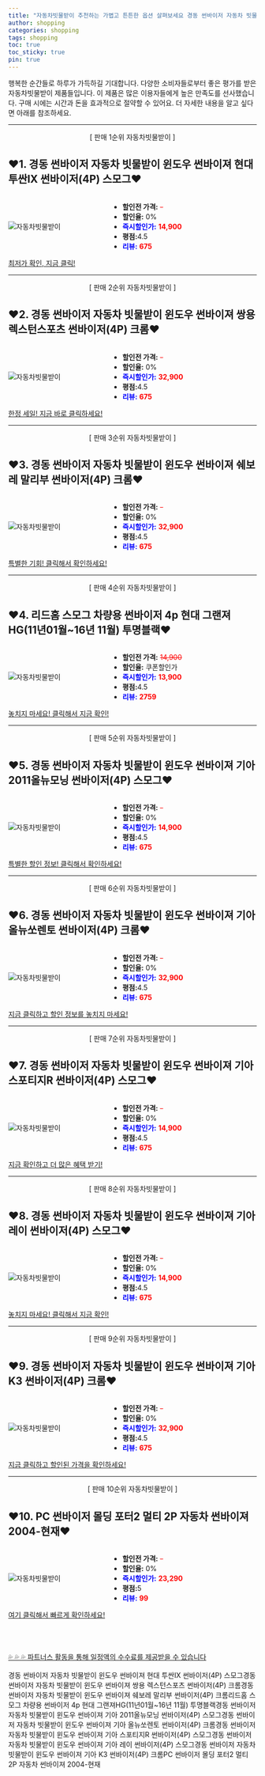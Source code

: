 ```yaml
---
title: "자동차빗물받이 추천하는 가볍고 튼튼한 옵션 살펴보세요 경동 썬바이저 자동차 빗물받이 윈도우"
author: shopping
categories: shopping
tags: shopping
toc: true
toc_sticky: true
pin: true
---
```

행복한 순간들로 하루가 가득하길 기대합니다. 다양한 소비자들로부터 좋은 평가를 받은 자동차빗물받이 제품들입니다. 이 제품은 많은 이용자들에게 높은 만족도를 선사했습니다. 구매 시에는 시간과 돈을 효과적으로 절약할 수 있어요. 더 자세한 내용을 알고 싶다면 아래를 참조하세요.

---
<p class="toplist" style="margin: 0 auto; display: block; width: fit-content;">[ 판매 1순위 자동차빗물받이 ]</p>

<h2><strong>❤️1. 경동 썬바이저 자동차 빗물받이 윈도우 썬바이져 현대 투싼IX 썬바이저(4P) 스모그❤️</strong></h2>

<div style="display: flex; align-items: center;">
    <div style="flex: 0.4;">
        <img src="https://thumbnail6.coupangcdn.com/thumbnails/remote/230x230ex/image/vendor_inventory/d602/e9725e13f649f29682069ff229d277e5d1b6123611b5067bea40022d66d4.png" alt="자동차빗물받이" style="max-width: 100%;">
    </div>
    <div style="flex: 0.6; margin-left: 10px;">
        <ul>
            <li><strong>할인전 가격:</strong> <del style="color: red;">-</del></li>
            <li><strong>할인율:</strong> 0%</li>
            <li><span style='color:blue'><strong>즉시할인가:</strong></span> <span style='color:red'><strong>14,900</strong></span></li>
            <li><strong>평점:</strong>4.5</li>
            <li><span style='color:blue'><strong>리뷰:</strong></span> <span style='color:red'><strong>675</strong></span></li>
        </ul>
    </div>
</div>
<div class="center">
    <a href="https://selin100587001.github.io?lptag=AF9450613&subid=githubio&pageKey=6113275812&traceid=V0-153&itemId=11535923818&vendorItemId=78810912136" class="myButton">
        최저가 확인, 지금 클릭!
    </a>
</div>


---
<p class="toplist" style="margin: 0 auto; display: block; width: fit-content;">[ 판매 2순위 자동차빗물받이 ]</p>

<h2><strong>❤️2. 경동 썬바이저 자동차 빗물받이 윈도우 썬바이져 쌍용 렉스턴스포츠 썬바이저(4P) 크롬❤️</strong></h2>

<div style="display: flex; align-items: center;">
    <div style="flex: 0.4;">
        <img src="https://thumbnail6.coupangcdn.com/thumbnails/remote/230x230ex/image/vendor_inventory/101f/173d73d85ed06509f5de95ed52f5e466a09792a6a2c5e72244642d3ede63.png" alt="자동차빗물받이" style="max-width: 100%;">
    </div>
    <div style="flex: 0.6; margin-left: 10px;">
        <ul>
            <li><strong>할인전 가격:</strong> <del style="color: red;">-</del></li>
            <li><strong>할인율:</strong> 0%</li>
            <li><span style='color:blue'><strong>즉시할인가:</strong></span> <span style='color:red'><strong>32,900</strong></span></li>
            <li><strong>평점:</strong>4.5</li>
            <li><span style='color:blue'><strong>리뷰:</strong></span> <span style='color:red'><strong>675</strong></span></li>
        </ul>
    </div>
</div>
<div class="center">
    <a href="https://selin100587001.github.io?lptag=AF9450613&subid=githubio&pageKey=6113275812&traceid=V0-153&itemId=11535854987&vendorItemId=78810913690" class="myButton">
        한정 세일! 지금 바로 클릭하세요!
    </a>
</div>


---
<p class="toplist" style="margin: 0 auto; display: block; width: fit-content;">[ 판매 3순위 자동차빗물받이 ]</p>

<h2><strong>❤️3. 경동 썬바이저 자동차 빗물받이 윈도우 썬바이져 쉐보레 말리부 썬바이저(4P) 크롬❤️</strong></h2>

<div style="display: flex; align-items: center;">
    <div style="flex: 0.4;">
        <img src="https://thumbnail6.coupangcdn.com/thumbnails/remote/230x230ex/image/vendor_inventory/4fa1/4a9608827af8bdd94f3d764e8d5670c09fe7079ae5400727e9c580f58e3a.png" alt="자동차빗물받이" style="max-width: 100%;">
    </div>
    <div style="flex: 0.6; margin-left: 10px;">
        <ul>
            <li><strong>할인전 가격:</strong> <del style="color: red;">-</del></li>
            <li><strong>할인율:</strong> 0%</li>
            <li><span style='color:blue'><strong>즉시할인가:</strong></span> <span style='color:red'><strong>32,900</strong></span></li>
            <li><strong>평점:</strong>4.5</li>
            <li><span style='color:blue'><strong>리뷰:</strong></span> <span style='color:red'><strong>675</strong></span></li>
        </ul>
    </div>
</div>
<div class="center">
    <a href="https://selin100587001.github.io?lptag=AF9450613&subid=githubio&pageKey=6113275812&traceid=V0-153&itemId=11535923867&vendorItemId=78810912935" class="myButton">
        특별한 기회! 클릭해서 확인하세요!
    </a>
</div>


---
<p class="toplist" style="margin: 0 auto; display: block; width: fit-content;">[ 판매 4순위 자동차빗물받이 ]</p>

<h2><strong>❤️4. 리드홈 스모그 차량용 썬바이저 4p 현대 그랜져HG(11년01월~16년 11월) 투명블랙❤️</strong></h2>

<div style="display: flex; align-items: center;">
    <div style="flex: 0.4;">
        <img src="https://thumbnail9.coupangcdn.com/thumbnails/remote/230x230ex/image/retail/images/7805327785584036-e0b53c49-009a-4535-90f5-e1b78e48b6ee.jpg" alt="자동차빗물받이" style="max-width: 100%;">
    </div>
    <div style="flex: 0.6; margin-left: 10px;">
        <ul>
            <li><strong>할인전 가격:</strong> <del style="color: red;">14,900</del></li>
            <li><strong>할인율:</strong> 쿠폰할인가</li>
            <li><span style='color:blue'><strong>즉시할인가:</strong></span> <span style='color:red'><strong>13,900</strong></span></li>
            <li><strong>평점:</strong>4.5</li>
            <li><span style='color:blue'><strong>리뷰:</strong></span> <span style='color:red'><strong>2759</strong></span></li>
        </ul>
    </div>
</div>
<div class="center">
    <a href="https://selin100587001.github.io?lptag=AF9450613&subid=githubio&pageKey=7284110647&traceid=V0-153&itemId=7964451534&vendorItemId=75253482506" class="myButton">
        놓치지 마세요! 클릭해서 지금 확인!
    </a>
</div>


---
<p class="toplist" style="margin: 0 auto; display: block; width: fit-content;">[ 판매 5순위 자동차빗물받이 ]</p>

<h2><strong>❤️5. 경동 썬바이저 자동차 빗물받이 윈도우 썬바이져 기아 2011올뉴모닝 썬바이저(4P) 스모그❤️</strong></h2>

<div style="display: flex; align-items: center;">
    <div style="flex: 0.4;">
        <img src="https://thumbnail8.coupangcdn.com/thumbnails/remote/230x230ex/image/vendor_inventory/57bc/b8c8e8ad3183732961ec11ce5adfc3207b7e5f86de4133e894ff09abba43.png" alt="자동차빗물받이" style="max-width: 100%;">
    </div>
    <div style="flex: 0.6; margin-left: 10px;">
        <ul>
            <li><strong>할인전 가격:</strong> <del style="color: red;">-</del></li>
            <li><strong>할인율:</strong> 0%</li>
            <li><span style='color:blue'><strong>즉시할인가:</strong></span> <span style='color:red'><strong>14,900</strong></span></li>
            <li><strong>평점:</strong>4.5</li>
            <li><span style='color:blue'><strong>리뷰:</strong></span> <span style='color:red'><strong>675</strong></span></li>
        </ul>
    </div>
</div>
<div class="center">
    <a href="https://selin100587001.github.io?lptag=AF9450613&subid=githubio&pageKey=6113275812&traceid=V0-153&itemId=11535854734&vendorItemId=78810912269" class="myButton">
        특별한 할인 정보! 클릭해서 확인하세요!
    </a>
</div>


---
<p class="toplist" style="margin: 0 auto; display: block; width: fit-content;">[ 판매 6순위 자동차빗물받이 ]</p>

<h2><strong>❤️6. 경동 썬바이저 자동차 빗물받이 윈도우 썬바이져 기아 올뉴쏘렌토 썬바이저(4P) 크롬❤️</strong></h2>

<div style="display: flex; align-items: center;">
    <div style="flex: 0.4;">
        <img src="https://thumbnail9.coupangcdn.com/thumbnails/remote/230x230ex/image/vendor_inventory/23a0/67a3df64a7155b1e04f6289d7606b5cfd7409eb8c21d69ca01408e5ee4ce.png" alt="자동차빗물받이" style="max-width: 100%;">
    </div>
    <div style="flex: 0.6; margin-left: 10px;">
        <ul>
            <li><strong>할인전 가격:</strong> <del style="color: red;">-</del></li>
            <li><strong>할인율:</strong> 0%</li>
            <li><span style='color:blue'><strong>즉시할인가:</strong></span> <span style='color:red'><strong>32,900</strong></span></li>
            <li><strong>평점:</strong>4.5</li>
            <li><span style='color:blue'><strong>리뷰:</strong></span> <span style='color:red'><strong>675</strong></span></li>
        </ul>
    </div>
</div>
<div class="center">
    <a href="https://selin100587001.github.io?lptag=AF9450613&subid=githubio&pageKey=6113275812&traceid=V0-153&itemId=11535923845&vendorItemId=78810912458" class="myButton">
        지금 클릭하고 할인 정보를 놓치지 마세요!
    </a>
</div>


---
<p class="toplist" style="margin: 0 auto; display: block; width: fit-content;">[ 판매 7순위 자동차빗물받이 ]</p>

<h2><strong>❤️7. 경동 썬바이저 자동차 빗물받이 윈도우 썬바이져 기아 스포티지R 썬바이저(4P) 스모그❤️</strong></h2>

<div style="display: flex; align-items: center;">
    <div style="flex: 0.4;">
        <img src="https://thumbnail6.coupangcdn.com/thumbnails/remote/230x230ex/image/vendor_inventory/a815/d64fd6deaac0e96c98437f135a93f8d0d938218c06f38e44d112996c12b9.png" alt="자동차빗물받이" style="max-width: 100%;">
    </div>
    <div style="flex: 0.6; margin-left: 10px;">
        <ul>
            <li><strong>할인전 가격:</strong> <del style="color: red;">-</del></li>
            <li><strong>할인율:</strong> 0%</li>
            <li><span style='color:blue'><strong>즉시할인가:</strong></span> <span style='color:red'><strong>14,900</strong></span></li>
            <li><strong>평점:</strong>4.5</li>
            <li><span style='color:blue'><strong>리뷰:</strong></span> <span style='color:red'><strong>675</strong></span></li>
        </ul>
    </div>
</div>
<div class="center">
    <a href="https://selin100587001.github.io?lptag=AF9450613&subid=githubio&pageKey=6113275812&traceid=V0-153&itemId=11535923741&vendorItemId=78810913644" class="myButton">
        지금 확인하고 더 많은 혜택 받기!
    </a>
</div>


---
<p class="toplist" style="margin: 0 auto; display: block; width: fit-content;">[ 판매 8순위 자동차빗물받이 ]</p>

<h2><strong>❤️8. 경동 썬바이저 자동차 빗물받이 윈도우 썬바이져 기아 레이 썬바이저(4P) 스모그❤️</strong></h2>

<div style="display: flex; align-items: center;">
    <div style="flex: 0.4;">
        <img src="https://thumbnail8.coupangcdn.com/thumbnails/remote/230x230ex/image/vendor_inventory/c8dc/a7c7e75eae573ef405da70533b72766a383651eaaa1779504f2ed692ee13.png" alt="자동차빗물받이" style="max-width: 100%;">
    </div>
    <div style="flex: 0.6; margin-left: 10px;">
        <ul>
            <li><strong>할인전 가격:</strong> <del style="color: red;">-</del></li>
            <li><strong>할인율:</strong> 0%</li>
            <li><span style='color:blue'><strong>즉시할인가:</strong></span> <span style='color:red'><strong>14,900</strong></span></li>
            <li><strong>평점:</strong>4.5</li>
            <li><span style='color:blue'><strong>리뷰:</strong></span> <span style='color:red'><strong>675</strong></span></li>
        </ul>
    </div>
</div>
<div class="center">
    <a href="https://selin100587001.github.io?lptag=AF9450613&subid=githubio&pageKey=6113275812&traceid=V0-153&itemId=11535923894&vendorItemId=78810912023" class="myButton">
        놓치지 마세요! 클릭해서 지금 확인!
    </a>
</div>


---
<p class="toplist" style="margin: 0 auto; display: block; width: fit-content;">[ 판매 9순위 자동차빗물받이 ]</p>

<h2><strong>❤️9. 경동 썬바이저 자동차 빗물받이 윈도우 썬바이져 기아 K3 썬바이저(4P) 크롬❤️</strong></h2>

<div style="display: flex; align-items: center;">
    <div style="flex: 0.4;">
        <img src="https://thumbnail10.coupangcdn.com/thumbnails/remote/230x230ex/image/vendor_inventory/fa3a/8ff8f3471651d10cab3a578baa0d97baf33f99ce9ffabbf7be03da005f0b.png" alt="자동차빗물받이" style="max-width: 100%;">
    </div>
    <div style="flex: 0.6; margin-left: 10px;">
        <ul>
            <li><strong>할인전 가격:</strong> <del style="color: red;">-</del></li>
            <li><strong>할인율:</strong> 0%</li>
            <li><span style='color:blue'><strong>즉시할인가:</strong></span> <span style='color:red'><strong>32,900</strong></span></li>
            <li><strong>평점:</strong>4.5</li>
            <li><span style='color:blue'><strong>리뷰:</strong></span> <span style='color:red'><strong>675</strong></span></li>
        </ul>
    </div>
</div>
<div class="center">
    <a href="https://selin100587001.github.io?lptag=AF9450613&subid=githubio&pageKey=6113275812&traceid=V0-153&itemId=11535923767&vendorItemId=78810912845" class="myButton">
        지금 클릭하고 할인된 가격을 확인하세요!
    </a>
</div>


---
<p class="toplist" style="margin: 0 auto; display: block; width: fit-content;">[ 판매 10순위 자동차빗물받이 ]</p>

<h2><strong>❤️10. PC 썬바이저 몰딩 포터2 멀티 2P 자동차 썬바이져 2004-현재❤️</strong></h2>

<div style="display: flex; align-items: center;">
    <div style="flex: 0.4;">
        <img src="https://thumbnail9.coupangcdn.com/thumbnails/remote/230x230ex/image/vendor_inventory/images/2018/10/19/15/1/9cc0603f-2a61-4b96-b831-d4fa1375cf32.jpg" alt="자동차빗물받이" style="max-width: 100%;">
    </div>
    <div style="flex: 0.6; margin-left: 10px;">
        <ul>
            <li><strong>할인전 가격:</strong> <del style="color: red;">-</del></li>
            <li><strong>할인율:</strong> 0%</li>
            <li><span style='color:blue'><strong>즉시할인가:</strong></span> <span style='color:red'><strong>23,290</strong></span></li>
            <li><strong>평점:</strong>5</li>
            <li><span style='color:blue'><strong>리뷰:</strong></span> <span style='color:red'><strong>99</strong></span></li>
        </ul>
    </div>
</div>
<div class="center">
    <a href="https://selin100587001.github.io?lptag=AF9450613&subid=githubio&pageKey=146728086&traceid=V0-153&itemId=424895165&vendorItemId=90718320881" class="myButton">
        여기 클릭해서 빠르게 확인하세요!
    </a>
</div>

<br><br><br>[💦 💦 💦 파트너스 활동을 통해 일정액의 수수료를 제공받을 수 있습니다](https://link.coupang.com/a/bcpT2c)<br><br>경동 썬바이저 자동차 빗물받이 윈도우 썬바이져 현대 투싼IX 썬바이저(4P) 스모그경동 썬바이저 자동차 빗물받이 윈도우 썬바이져 쌍용 렉스턴스포츠 썬바이저(4P) 크롬경동 썬바이저 자동차 빗물받이 윈도우 썬바이져 쉐보레 말리부 썬바이저(4P) 크롬리드홈 스모그 차량용 썬바이저 4p 현대 그랜져HG(11년01월~16년 11월) 투명블랙경동 썬바이저 자동차 빗물받이 윈도우 썬바이져 기아 2011올뉴모닝 썬바이저(4P) 스모그경동 썬바이저 자동차 빗물받이 윈도우 썬바이져 기아 올뉴쏘렌토 썬바이저(4P) 크롬경동 썬바이저 자동차 빗물받이 윈도우 썬바이져 기아 스포티지R 썬바이저(4P) 스모그경동 썬바이저 자동차 빗물받이 윈도우 썬바이져 기아 레이 썬바이저(4P) 스모그경동 썬바이저 자동차 빗물받이 윈도우 썬바이져 기아 K3 썬바이저(4P) 크롬PC 썬바이저 몰딩 포터2 멀티 2P 자동차 썬바이져 2004-현재